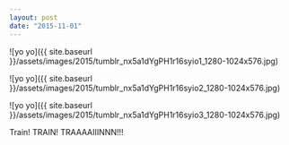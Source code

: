 ```yaml
---
layout: post
date: "2015-11-01"
---
```


![yo yo]({{ site.baseurl }}/assets/images/2015/tumblr_nx5a1dYgPH1r16syio1_1280-1024x576.jpg)

![yo yo]({{ site.baseurl }}/assets/images/2015/tumblr_nx5a1dYgPH1r16syio2_1280-1024x576.jpg)

![yo yo]({{ site.baseurl }}/assets/images/2015/tumblr_nx5a1dYgPH1r16syio3_1280-1024x576.jpg)

Train! TRAIN! TRAAAAIIINNN!!!
